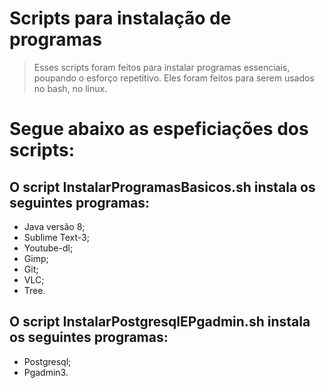 Scripts para instalação de programas
====================================

> Esses scripts foram feitos para instalar programas essenciais, poupando o esforço repetitivo. Eles foram feitos para serem usados no bash, no linux.

# Segue abaixo as espeficiações dos scripts:

## O script InstalarProgramasBasicos.sh instala os seguintes programas:
* Java versão 8;
* Sublime Text-3;
* Youtube-dl;
* Gimp;
* Git;
* VLC;
* Tree.

## O script InstalarPostgresqlEPgadmin.sh instala os seguintes programas:
* Postgresql;
* Pgadmin3.


